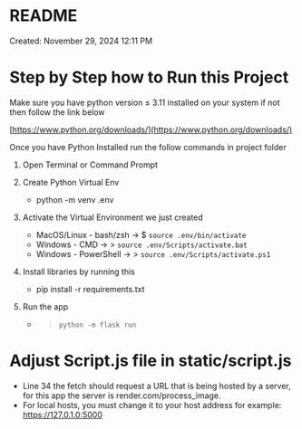 # README

Created: November 29, 2024 12:11 PM

# Step by Step how to Run this Project

Make sure you have python version ≤ 3.11  installed on your system if not then follow the link below

[https://www.python.org/downloads/](https://www.python.org/downloads/)

Once you have Python Installed run the follow commands in project folder

1. Open Terminal or Command Prompt 

1. Create Python Virtual Env
    - python -m venv .env

1. Activate the Virtual Environment we just created
    - MacOS/Linux - bash/zsh → $ `source .env/bin/activate`
    - Windows - CMD → > `source .env/Scripts/activate.bat`
    - Windows - PowerShell → > `source .env/Scripts/activate.ps1`

1. Install libraries by running this
    - pip install -r requirements.txt

1. Run the app 
    - > `python -m flask run`

# Adjust Script.js file in static/script.js 
* Line 34 the fetch should request a URL that is being hosted by a server, for this app the server is render.com/process_image.
* For local hosts, you must change it to your host address for example: https://127.0.1.0:5000

